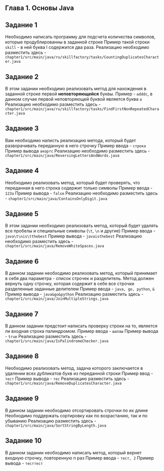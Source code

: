 ## Глава 1. Основы Java
## Задание 1
Необходимо написать программу для подсчета количества символов, которые продублированны в заданной строке
Пример такой строки `skill` - в ней буква l содержится два раза.
Реализацию необходимо разместить здесь - `chapter1/src/main/java/ru/skillfactory/tasks/CountingDuplicatesCharacter.java`
## Задание 2
В этом задании необходимо реализовать метод для нахождения в заданной строке
первой **неповторяющейся** буквы. Пример - `adddc`, в данном случае первой неповторяющей буквой
является буква `a`
Реализацию необходимо разместить здесь - `chapter1/src/main/java/ru/skillfactory/tasks/FindFirstNonRepeatedCharacter.java`
## Задание 3
Вам необходимо написть реализацию метода, который будет разворачивать переданную в него строчку
Пример ввода - ```строка```
Пример вывода ```акортс```
Реализацию необходимо разместить здесь - `chapter1/src/main/java/ReversingLettersAndWords.java`
## Задание 4
Необходимо реализовать метод, который будет проверять, что переданная в него строка
содержит только символы
Пример ввода - `123a`
Пример вывода - `false`
Реализацию необходимо разместить здесь - `chapter1/src/main/java/ContainsOnlyDigit.java`
## Задание 5
В этом задании необходимо реализовать метод, который будет удалять все пробелы
и специальные символы (`\t`, `\n` и другие)
Пример ввода - `java\t\nis\tthebest`
Пример вывода - `javaisthebest`
Реализацию необходимо разместить здесь - `chapter1/src/main/java/RemoveWhiteSpaces.java`
## Задание 6
В данном задании необходимо реализовать метод, который принимает в себя два
параметра - список строчек и разделитель. Метод должен вернуть одну строчку, которая
содержит в себе все строчки разделенные заданные делителем
Пример ввода - `java, go, python`, `&`
Пример вывода - `java&go&python`
Реализацию разместить здесь - `chapter1/src/main/java/JoinMultipleStrings.java`
## Задание 7
В данном задании предстоит написать проверку строки на то, является ли входная строка
палиндромом.
Пример ввода - `шалаш`
Пример вывода - `true`
Реализацию разместить здесь - `chapter1/src/main/java/IsPalindromeChecker.java`
## Задание 8
Необходимо реализовать метод, задача которого заключается в удалении 
всех дубликатов букв из переданной строки
Пример ввод - `тест`
Пример вывода - `тес`
Реализацию разместить здесь - `chapter1/src/main/java/RemoveDuplicatesCharacter.java`
## Задание 9
В данном задании необходимо отсортировать строчки по их длине
Необходимо поддержать сортировку как по возрастанию, так и по убыванию
Реализацию разместить здесь - `chapter1/src/main/java/SortStringByLength.java`
## Задание 10
В данном задании необходимо написать метод, который вернет входную строчку,
повторенную n раз
Пример ввода - `тест, 2`
Пример вывода - `тесттест`
